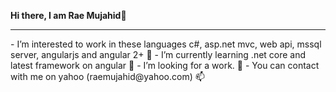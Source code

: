 <b>Hi there, I am Rae Mujahid</b>👋 
<hr>
- I’m interested to work in these languages c#, asp.net mvc, web api, mssql server, angularjs and angular 2+ 👀 
- I’m currently learning .net core and latest framework on angular 🌱
- I’m looking for a work. 💞️ 
- You can contact with me on yahoo (raemujahid@yahoo.com) 📫 

